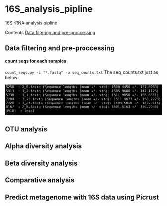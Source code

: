 # 16S_analysis_pipline
16S rRNA analysis pipline

Contents
[Data filtering and pre-proccessing](#anchor)







## Data filtering and pre-proccessing
#### count seqs for each samples
`count_seqs.py -i "*.fastq" -o seq_counts.txt`
The seq_counts.txt just as below:

![seq_couns_results](images/seq_counts_results.png)


## OTU analysis

## Alpha diversity analysis

## Beta diversity analysis

## Comparative analysis


## Predict metagenome with 16S data using Picrust

